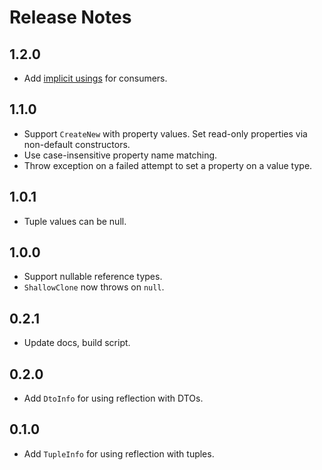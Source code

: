 # Release Notes

## 1.2.0

* Add [implicit usings](./src/Faithlife.Reflection/Faithlife.Reflection.props) for consumers.

## 1.1.0

* Support `CreateNew` with property values. Set read-only properties via non-default constructors.
* Use case-insensitive property name matching.
* Throw exception on a failed attempt to set a property on a value type.

## 1.0.1

* Tuple values can be null.

## 1.0.0

* Support nullable reference types.
* `ShallowClone` now throws on `null`.

## 0.2.1

* Update docs, build script.

## 0.2.0

* Add `DtoInfo` for using reflection with DTOs.

## 0.1.0

* Add `TupleInfo` for using reflection with tuples.
